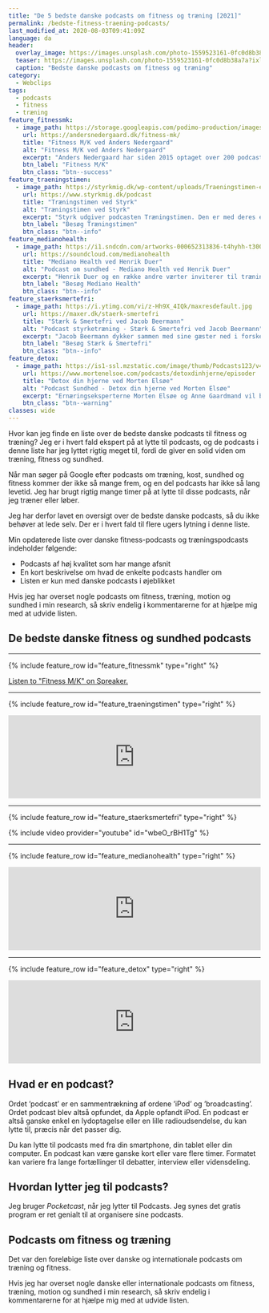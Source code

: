 ```yaml
---
title: "De 5 bedste danske podcasts om fitness og træning [2021]"
permalink: /bedste-fitness-traening-podcasts/
last_modified_at: 2020-08-03T09:41:09Z
language: da
header:
  overlay_image: https://images.unsplash.com/photo-1559523161-0fc0d8b38a7a?ixlib=rb-1.2.1&ixid=eyJhcHBfaWQiOjEyMDd9&auto=format&fit=crop&w=1958&q=80
  teaser: https://images.unsplash.com/photo-1559523161-0fc0d8b38a7a?ixlib=rb-1.2.1&ixid=eyJhcHBfaWQiOjEyMDd9&auto=format&fit=crop&w=400&q=80
  caption: "Bedste danske podcasts om fitness og træning"
category:
  - Webclips
tags:
  - podcasts
  - fitness
  - træning
feature_fitnessmk:
  - image_path: https://storage.googleapis.com/podimo-production/images/0d0a6159-b82a-421b-aa61-2e3d7458ac69_400x400.png
    url: https://andersnedergaard.dk/fitness-mk/
    title: "Fitness M/K ved Anders Nedergaard"
    alt: "Fitness M/K ved Anders Nedergaard"
    excerpt: "Anders Nedergaard har siden 2015 optaget over 200 podcasts om træning, kost, doping, kampsport og røverhistorier om all things fitness. Hvis du godt kan lide at lytte til sidstnævnte, så kan vi varmt anbefale afsnittene med Sven-Ole Thorsen."
    btn_label: "Fitness M/K"
    btn_class: "btn--success"
feature_traeningstimen:
  - image_path: https://styrkmig.dk/wp-content/uploads/Traeningstimen-episode-116-Broscience-5-de-vaerste-og-sjoveste-myter-om-traening-og-kost.-700x700-1.jpg.webp
    url: https://www.styrkmig.dk/podcast
    title: "Træningstimen ved Styrk"
    alt: "Træningstimen ved Styrk"
    excerpt: "Styrk udgiver podcasten Træningstimen. Den er med deres egne ord helt fri for 'broscience', men der er masser af godt humør og lange indledninger undervejs. Podcasten er også smækfyldt med interessante emner, som behandles på en god og saglig måde."
    btn_label: "Besøg Træningstimen"
    btn_class: "btn--info"
feature_medianohealth:
  - image_path: https://i1.sndcdn.com/artworks-000652313836-t4hyhh-t3000x3000.jpg
    url: https://soundcloud.com/medianohealth
    title: "Mediano Health ved Henrik Duer"
    alt: "Podcast om sundhed - Mediano Health ved Henrik Duer"
    excerpt: "Henrik Duer og en række andre værter inviterer til træningstimen om fysiologi, træning og sundhed, som jeg synes er den mest interessante del af podcasten. Der er også succeshistorier med vægttab, men jeg ville ønske at fokus var mere på livsstil og bevægelse end at _smide de sidste kilo_."
    btn_label: "Besøg Mediano Health"
    btn_class: "btn--info"
feature_staerksmertefri:
  - image_path: https://i.ytimg.com/vi/z-Hh9X_4IQk/maxresdefault.jpg
    url: https://maxer.dk/staerk-smertefri
    title: "Stærk & Smertefri ved Jacob Beermann"
    alt: "Podcast styrketræning - Stærk & Smertefri ved Jacob Beermann"
    excerpt: "Jacob Beermann dykker sammen med sine gæster ned i forskellige emner. Det handler om styrketræning, træning og smerter - og både Jacob og gæsterne ved virkelig, hvad de snakker om."
    btn_label: "Besøg Stærk & Smertefri"
    btn_class: "btn--info"
feature_detox:
  - image_path: https://is1-ssl.mzstatic.com/image/thumb/Podcasts123/v4/23/52/81/2352815e-cf16-b748-2886-fa620e8c06ac/mza_1637639274645778021.jpg/626x0w.jpg
    url: https://www.mortenelsoe.com/podcasts/detoxdinhjerne/episoder
    title: "Detox din hjerne ved Morten Elsøe"
    alt: "Podcast Sundhed - Detox din hjerne ved Morten Elsøe"
    excerpt: "Ernæringseksperterne Morten Elsøe og Anne Gaardmand vil bekæmpe sundhedsforvirring. De laver lange og saglige podcasts, hvor de diskuterer myter og forsøger at få noget fornuft ind i diskussionen. Hvordan kan vi være normalvægtige i et fedmefremmed samfund?"
    btn_class: "btn--warning"
classes: wide
---
```


Hvor kan jeg finde en liste over de bedste danske podcasts til fitness og træning? Jeg er i hvert fald ekspert på at lytte til podcasts, og de podcasts i denne liste har jeg lyttet rigtig meget til, fordi de giver en solid viden om træning, fitness og sundhed.

Når man søger på Google efter podcasts om træning, kost, sundhed og fitness kommer der ikke så mange frem, og en del podcasts har ikke så lang levetid. Jeg har brugt rigtig mange timer på at lytte til disse podcasts, når jeg træner eller løber.

Jeg har derfor lavet en oversigt over de bedste danske podcasts, så du ikke behøver at lede selv. Der er i hvert fald til flere ugers lytning i denne liste.

Min opdaterede liste over danske fitness-podcasts og træningspodcasts indeholder følgende:

- Podcasts af høj kvalitet som har mange afsnit
- En kort beskrivelse om hvad de enkelte podcasts handler om
- Listen er kun med danske podcasts i øjeblikket

Hvis jeg har overset nogle podcasts om fitness, træning, motion og sundhed i min research, så skriv endelig i kommentarerne for at hjælpe mig med at udvide listen.

## De bedste danske fitness og sundhed podcasts

***

{% include feature_row id="feature_fitnessmk" type="right" %}

<a class="spreaker-player" href="https://www.spreaker.com/show/fitness-m-k" data-resource="show_id=4223296" data-theme="light" data-autoplay="false" data-playlist="show" data-cover="https:&quot;https:\/\/d3wo5wojvuv7l.cloudfront.net\/images.spreaker.com\/original\/d5e15be562fee05af164e9c2803d11fb.jpg&quot;" data-width="100%" data-height="200px">Listen to "Fitness M/K" on Spreaker.</a><script async src="https://widget.spreaker.com/widgets.js"></script>

***

{% include feature_row id="feature_traeningstimen" type="right" %}


<iframe src="https://anchor.fm/fiskerperformance/embed/episodes/EP-19-Kostpyramiden-til-styrketrning-e3vpio/a-aeo04k" height="166px" width="100%" frameborder="0" scrolling="no"></iframe>

***

{% include feature_row id="feature_staerksmertefri" type="right" %}

{% include video provider="youtube" id="wbeO_rBH1Tg" %}

***

{% include feature_row id="feature_medianohealth" type="right" %}

<iframe width="100%" height="166" scrolling="no" frameborder="no" allow="autoplay" src="https://w.soundcloud.com/player/?url=https%3A//api.soundcloud.com/tracks/673987331&color=ff5500"></iframe>

***

{% include feature_row id="feature_detox" type="right" %}

<iframe width="100%" height="166" scrolling="no" frameborder="no" allow="autoplay" src="https://w.soundcloud.com/player/?url=https%3A//api.soundcloud.com/tracks/755422687&color=%23ff5500&auto_play=false&hide_related=false&show_comments=true&show_user=true&show_reposts=false&show_teaser=true&visual=true"></iframe>

## Hvad er en podcast?

Ordet ’podcast’ er en sammentrækning af ordene ’iPod’ og ’broadcasting’. Ordet podcast blev altså opfundet, da Apple opfandt iPod. En podcast er altså ganske enkel en lydoptagelse eller en lille radioudsendelse, du kan lytte til, præcis når det passer dig.

Du kan lytte til podcasts med fra din smartphone, din tablet eller din computer. En podcast kan være ganske kort eller vare flere timer. Formatet kan variere fra lange fortællinger til debatter, interview eller vidensdeling.

## Hvordan lytter jeg til podcasts?

Jeg bruger _Pocketcast_, når jeg lytter til Podcasts. Jeg synes det gratis program er ret genialt til at organisere sine podcasts.

## Podcasts om fitness og træning

Det var den foreløbige liste over danske og internationale podcasts om træning og fitness.

Hvis jeg har overset nogle danske eller internationale podcasts om fitness, træning, motion og sundhed i min research, så skriv endelig i kommentarerne for at hjælpe mig med at udvide listen.
